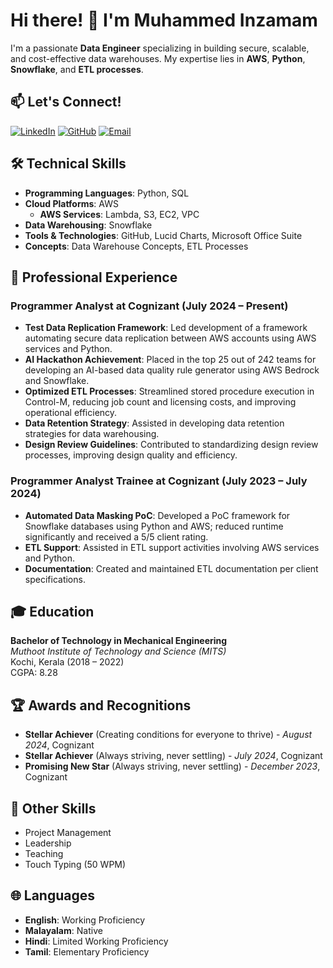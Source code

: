 # Hi there! 👋 I'm Muhammed Inzamam

I'm a passionate **Data Engineer** specializing in building secure, scalable, and cost-effective data warehouses. My expertise lies in **AWS**, **Python**, **Snowflake**, and **ETL processes**.

## 📫 Let's Connect!

[![LinkedIn](https://img.shields.io/badge/-LinkedIn-0077B5?logo=linkedin&logoColor=white)](https://linkedin.com/in/muhammed-inzamam)
[![GitHub](https://img.shields.io/badge/-GitHub-181717?logo=github&logoColor=white)](https://github.com/inzamamshajahan)
[![Email](https://img.shields.io/badge/-Email-D14836?logo=gmail&logoColor=white)](mailto:inzamaminbox@gmail.com)


## 🛠️ Technical Skills

- **Programming Languages**: Python, SQL
- **Cloud Platforms**: AWS
  - **AWS Services**: Lambda, S3, EC2, VPC
- **Data Warehousing**: Snowflake
- **Tools & Technologies**: GitHub, Lucid Charts, Microsoft Office Suite
- **Concepts**: Data Warehouse Concepts, ETL Processes

## 💼 Professional Experience

### Programmer Analyst at Cognizant (July 2024 – Present)

- **Test Data Replication Framework**: Led development of a framework automating secure data replication between AWS accounts using AWS services and Python.
- **AI Hackathon Achievement**: Placed in the top 25 out of 242 teams for developing an AI-based data quality rule generator using AWS Bedrock and Snowflake.
- **Optimized ETL Processes**: Streamlined stored procedure execution in Control-M, reducing job count and licensing costs, and improving operational efficiency.
- **Data Retention Strategy**: Assisted in developing data retention strategies for data warehousing.
- **Design Review Guidelines**: Contributed to standardizing design review processes, improving design quality and efficiency.

### Programmer Analyst Trainee at Cognizant (July 2023 – July 2024)

- **Automated Data Masking PoC**: Developed a PoC framework for Snowflake databases using Python and AWS; reduced runtime significantly and received a 5/5 client rating.
- **ETL Support**: Assisted in ETL support activities involving AWS services and Python.
- **Documentation**: Created and maintained ETL documentation per client specifications.

## 🎓 Education

**Bachelor of Technology in Mechanical Engineering**  
*Muthoot Institute of Technology and Science (MITS)*  
Kochi, Kerala (2018 – 2022)  
CGPA: 8.28

## 🏆 Awards and Recognitions

- **Stellar Achiever** (Creating conditions for everyone to thrive) - *August 2024*, Cognizant
- **Stellar Achiever** (Always striving, never settling) - *July 2024*, Cognizant
- **Promising New Star** (Always striving, never settling) - *December 2023*, Cognizant

## 🌟 Other Skills

- Project Management
- Leadership
- Teaching
- Touch Typing (50 WPM)

## 🌐 Languages

- **English**: Working Proficiency
- **Malayalam**: Native
- **Hindi**: Limited Working Proficiency
- **Tamil**: Elementary Proficiency

